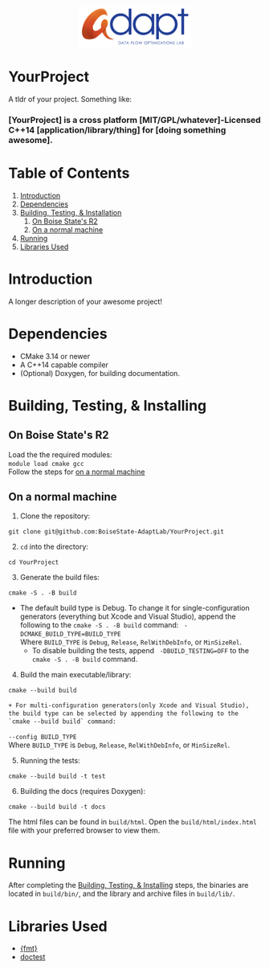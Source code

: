 <p align="center"><img width="45%" src="adapt-logo.png"></p>
  
# YourProject
A tldr of your project. Something like:  
### [YourProject] is a cross platform [MIT/GPL/whatever]-Licensed C++14 [application/library/thing] for [doing something awesome].

# Table of Contents
1. [Introduction](#introduction)
2. [Dependencies](#dependencies)
3. [Building, Testing, & Installation](#building_testing_installing)
    1. [On Boise State's R2](#building_testing_installing_on_r2)
    2. [On a normal machine](#building_testing_installing_on_a_normal_machine)
4. [Running](#running)
5. [Libraries Used](#libraries_used)

<a name="introduction"></a>
# Introduction
A longer description of your awesome project!

<a name="dependencies"></a>
# Dependencies
* CMake 3.14 or newer
* A C++14 capable compiler
* (Optional) Doxygen, for building documentation.

<a name="building_testing_installing"></a>
# Building, Testing, & Installing
<a name="building_testing_installing_on_r2"></a>
## On Boise State's R2
Load the the required modules:  
```module load cmake gcc```  
Follow the steps for [on a normal machine](#building_tesitng_installing_on_a_normal_machine)

<a name="building_testing_installing_on_a_normal_machine"></a>
## On a normal machine
1. Clone the repository:   
```
git clone git@github.com:BoiseState-AdaptLab/YourProject.git
```

2. `cd` into the directory:  
```
cd YourProject
```

3. Generate the build files:  
```
cmake -S . -B build
```

   - The default build type is Debug. To change it for single-configuration generators (everything but Xcode and Visual Studio), append the following to the `cmake -S . -B build` command:
``` -DCMAKE_BUILD_TYPE=BUILD_TYPE```  
Where `BUILD_TYPE` is `Debug`, `Release`, `RelWithDebInfo`, or `MinSizeRel`.  
     - To disable building the tests, append ` -DBUILD_TESTING=OFF` to the `cmake -S . -B build` command.

4. Build the main executable/library:
```
cmake --build build
```  
    + For multi-configuration generators(only Xcode and Visual Studio), the build type can be selected by appending the following to the `cmake --build build` command:
```--config BUILD_TYPE```  
Where `BUILD_TYPE` is `Debug`, `Release`, `RelWithDebInfo`, or `MinSizeRel`.

5. Running the tests:  
```
cmake --build build -t test
```  


6. Building the docs (requires Doxygen):  
```
cmake --build build -t docs
```  
The html files can be found in `build/html`. Open the `build/html/index.html` file with your preferred browser to view them.


<a name="running"></a>
# Running
After completing the [Building, Testing, & Installing](#building_testing_installing) steps, the binaries are located in `build/bin/`, and the library and archive files in `build/lib/`.


<a name="libraries_used"></a>
# Libraries Used
* [{fmt}](https://github.com/fmtlib/fmt)
* [doctest](https://github.com/onqtam/doctest/)
